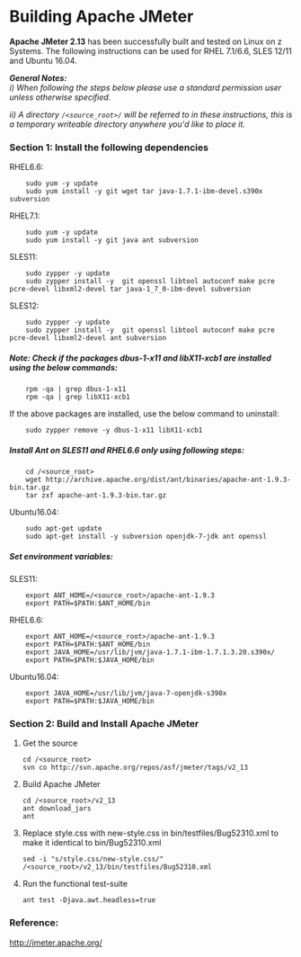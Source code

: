 <!---PACKAGE:Apache JMeter--->
<!---DISTRO:SLES 12:2.13--->
<!---DISTRO:RHEL 7.1:2.13--->
<!---DISTRO:Ubuntu 16.x:2.13--->

# Building Apache JMeter

**Apache JMeter 2.13** has been successfully built and tested on Linux on z Systems. The following instructions can be used for RHEL 7.1/6.6, SLES 12/11 and Ubuntu 16.04.

_**General Notes:**_ 	 
_i) When following the steps below please use a standard permission user unless otherwise specified._

_ii) A directory `/<source_root>/` will be referred to in these instructions, this is a temporary writeable directory anywhere you'd like to place it._

### Section 1: Install the following dependencies

RHEL6.6:
```
	sudo yum -y update
	sudo yum install -y git wget tar java-1.7.1-ibm-devel.s390x subversion
```

RHEL7.1:
```
	sudo yum -y update
	sudo yum install -y git java ant subversion
```

SLES11:
```
	sudo zypper -y update
	sudo zypper install -y  git openssl libtool autoconf make pcre pcre-devel libxml2-devel tar java-1_7_0-ibm-devel subversion
```

SLES12:
```
	sudo zypper -y update
	sudo zypper install -y  git openssl libtool autoconf make pcre pcre-devel libxml2-devel ant subversion
```

##### Note: Check if the packages dbus-1-x11 and libX11-xcb1 are installed using the below commands:
```
	rpm -qa | grep dbus-1-x11
	rpm -qa | grep libX11-xcb1
```
   If the above packages are installed, use the below command to uninstall:
```
	sudo zypper remove -y dbus-1-x11 libX11-xcb1
```

##### Install Ant on SLES11 and RHEL6.6 only using following steps:
```
    cd /<source_root>
	wget http://archive.apache.org/dist/ant/binaries/apache-ant-1.9.3-bin.tar.gz 
	tar zxf apache-ant-1.9.3-bin.tar.gz
```

Ubuntu16.04:
```
	sudo apt-get update
	sudo apt-get install -y subversion openjdk-7-jdk ant openssl
```

##### Set environment variables:

SLES11:
```
	export ANT_HOME=/<source_root>/apache-ant-1.9.3
	export PATH=$PATH:$ANT_HOME/bin
```

RHEL6.6:
```
	export ANT_HOME=/<source_root>/apache-ant-1.9.3
	export PATH=$PATH:$ANT_HOME/bin
	export JAVA_HOME=/usr/lib/jvm/java-1.7.1-ibm-1.7.1.3.20.s390x/
	export PATH=$PATH:$JAVA_HOME/bin
```

Ubuntu16.04:
```
	export JAVA_HOME=/usr/lib/jvm/java-7-openjdk-s390x
	export PATH=$PATH:$JAVA_HOME/bin
```

### Section 2: Build and Install Apache JMeter

1. Get the source
      ```
      cd /<source_root>
	  svn co http://svn.apache.org/repos/asf/jmeter/tags/v2_13
      ```

2. Build Apache JMeter
      ```
      cd /<source_root>/v2_13 
      ant download_jars
      ant
      ```

3. Replace style.css with new-style.css in bin/testfiles/Bug52310.xml to make it identical to bin/Bug52310.xml
	  ```
	  sed -i "s/style.css/new-style.css/" /<source_root>/v2_13/bin/testfiles/Bug52310.xml
	  ```
	  
4. Run the functional test-suite
	  ```
      ant test -Djava.awt.headless=true
      ```

### Reference:

http://jmeter.apache.org/
	